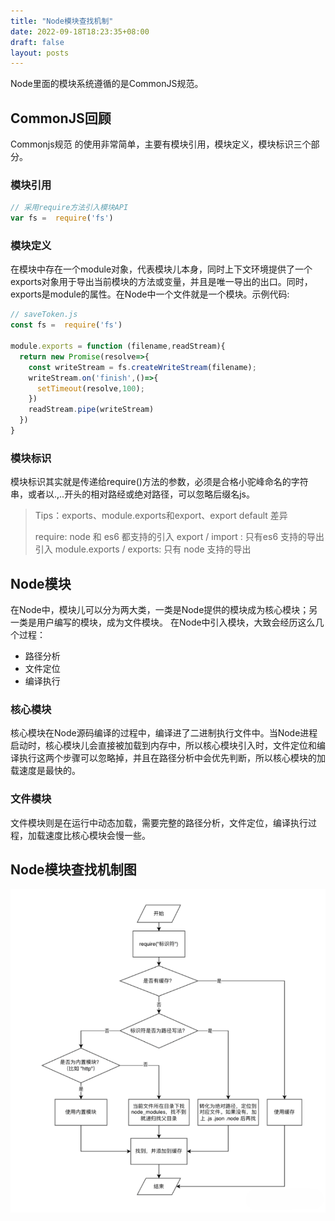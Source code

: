 ```yaml
---
title: "Node模块查找机制"
date: 2022-09-18T18:23:35+08:00
draft: false
layout: posts
---
```




Node里面的模块系统遵循的是CommonJS规范。

## CommonJS回顾
Commonjs规范 的使用非常简单，主要有模块引用，模块定义，模块标识三个部分。
### 模块引用
```javascript
// 采用require方法引入模块API
var fs =  require('fs')
```
### 模块定义
在模块中存在一个module对象，代表模块儿本身，同时上下文环境提供了一个exports对象用于导出当前模块的方法或变量，并且是唯一导出的出口。同时，exports是module的属性。在Node中一个文件就是一个模块。示例代码:
```javascript
// saveToken.js
const fs =  require('fs')

module.exports = function (filename,readStream){
  return new Promise(resolve=>{
    const writeStream = fs.createWriteStream(filename);
    writeStream.on('finish',()=>{
      setTimeout(resolve,100);
    })
    readStream.pipe(writeStream)
  })
}

```
### 模块标识
模块标识其实就是传递给require()方法的参数，必须是合格小驼峰命名的字符串，或者以.,..开头的相对路经或绝对路径，可以忽略后缀名js。

> Tips：exports、module.exports和export、export default 差异
>
> require: node 和 es6 都支持的引入
> export / import : 只有es6 支持的导出引入
> module.exports / exports: 只有 node 支持的导出

## Node模块
在Node中，模块儿可以分为两大类，一类是Node提供的模块成为核心模块；另一类是用户编写的模块，成为文件模块。
在Node中引入模块，大致会经历这么几个过程：

- 路径分析
- 文件定位
- 编译执行
### 核心模块
核心模块在Node源码编译的过程中，编译进了二进制执行文件中。当Node进程启动时，核心模块儿会直接被加载到内存中，所以核心模块引入时，文件定位和编译执行这两个步骤可以忽略掉，并且在路径分析中会优先判断，所以核心模块的加载速度是最快的。
### 文件模块
文件模块则是在运行中动态加载，需要完整的路径分析，文件定位，编译执行过程，加载速度比核心模块会慢一些。

## Node模块查找机制图
![485cee19-21b5-415b-b568-4708a4246f47](https://raw.githubusercontent.com/Leowuqunqun/img/master/image485cee19-21b5-415b-b568-4708a4246f47.png)
